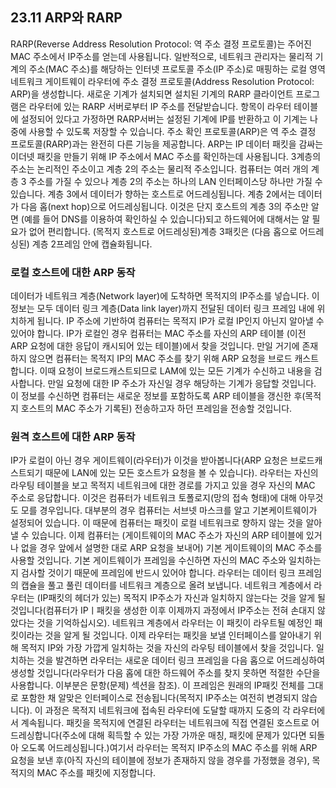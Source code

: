 ## 23.11 ARP와 RARP
RARP(Reverse Address Resolution Protocol: 역 주소 결정 프로토콜)는 주어진 MAC 주소에서 IP주소를 얻는데 사용됩니다. 일반적으로, 네트워크 관리자는 물리적 기계의 주소(MAC 주소)를 해당하는 인터넷 프로토콜 주소(IP 주소)로 매핑하는 로컬 영역 네트워크 게이트웨이 라우터에 주소 결정 프로토콜(Address Resolution Protocol: ARP)을 생성합니다. 새로운 기계가 설치되면 설치된 기계의 RARP 클라이언트 프로그램은 라우터에 있는 RARP 서버로부터 IP 주소를 전달받습니다. 항목이 라우터 테이블에 설정되어 있다고 가정하면 RARP서버는 설정된 기계에 IP를 반환하고 이 기계는 나중에 사용할 수 있도록 저장할 수 있습니다. 주소 확인 프로토콜(ARP)은 역 주소 결정 프로토콜(RARP)과는 완전히 다른 기능을 제공합니다.
ARP는 IP 데이터 패킷을 감싸는 이더넷 패킷을 만들기 위해 IP 주소에서 MAC 주소를 확인하는데 사용됩니다. 3계층의 주소는 논리적인 주소이고 계층 2의 주소는 물리적 주소입니다. 컴퓨터는 여러 개의 계층 3 주소를 가질 수 있으나 계층 2의 주소는 하나의 LAN 인터페이스당 하나만 가질 수 있습니다. 계층 3에서 데이터가 향하는 호스트로 어드레싱됩니다. 계층 2에서는 데이터가 다음 홉(next hop)으로 어드레싱됩니다. 이것은 단지 호스트의 계층 3의 주소만 알면 (예를 들어 DNS를 이용하여 확인하실 수 있습니다)되고 하드웨어에 대해서는 알 필요가 없어 편리합니다. (목적지 호스트로 어드레싱된)계층 3패킷은 (다음 홉으로 어드레싱된) 계층 2프레임 안에 캡슐화됩니다.

### 로컬 호스트에 대한 ARP 동작
데이터가 네트워크 계층(Network layer)에 도착하면 목적지의 IP주소를 넣습니다. 이정보는 모두 데이터 링크 계층(Data link layer)까지 전달된 데이터 링크 프레임 내에 위치하게 됩니다. IP 주소에 기반하여 컴퓨터는 목적지 IP가 로컬 IP인지 아닌지 알아낼 수 있어야 합니다. IP가 로컬인 경우 컴퓨터는 MAC 주소를 자신의 ARP 테이블 (이전 ARP 요청에 대한 응답이 캐시되어 있는 테이블)에서 찾을 것입니다.
만일 거기에 존재하지 않으면 컴퓨터는 목적지 IP의 MAC 주소를 찾기 위해 ARP 요청을 브로드 캐스트합니다. 이때 요청이 브로드캐스트되므로 LAM에 있는 모든 기계가 수신하고 내용을 검사합니다. 만일 요청에 대한 IP 주소가 자신일 경우 해당하는 기계가 응답할 것입니다. 이 정보를 수신하면 컴퓨터는 새로운 정보를 포함하도록 ARP 테이블을 갱신한 후(목적지 호스트의 MAC 주소가 기록된) 전송하고자 하던 프레임을 전송할 것입니다.

### 원격 호스트에 대한 ARP 동작 
IP가 로컬이 아닌 경우 게이트웨이(라우터)가 이것을 받아봅니다(ARP 요청은 브로드캐스트되기 때문에 LAN에 있는 모든 호스트가 요청을 볼 수 있습니다). 라우터는 자신의 라우팅 테이블을 보고 목적지 네트워크에 대한 경로를 가지고 있을 경우 자신의 MAC 주소로 응답합니다. 이것은 컴퓨터가 네트워크 토폴로지(망의 접속 형태)에 대해 아무것도 모를 경우입니다. 대부분의 경우 컴퓨터는 서브넷 마스크를 알고 기본케이트웨이가 설정되어 있습니다. 이 때문에 컴퓨터는 패킷이 로컬 네트워크로 향하지 않는 것을 알아 낼 수 있습니다. 이제 컴퓨터는 (게이트웨이의 MAC 주소가 자신의 ARP 테이블에 있거나 없을 경우 앞에서 설명한 대로 ARP 요청을 보내어) 기본 게이트웨이의 MAC 주소를 사용할 것입니다. 기본 게이트웨이가 프레임을 수신하면 자신의 MAC 주소와 일치하는지 검사할 것이기 때문에 프레임에 반드시 있어야 합니다. 라우터는 데이터 링크 프레임의 캡슐을 풀고 풀린 데이터를 네트워크 계층으로 올려 보냅니다.
네트워크 계층에서 라우터는 (IP패킷의 헤더가 있는) 목적지 IP주소가 자신과 일치하지 않는다는 것을 알게 될 것입니다(컴퓨터가 IPㅣ패킷을 생성한 이후 이제까지 과정에서 IP주소는 전혀 손대지 않았다는 것을 기억하십시오). 네트워크 계층에서 라우터는 이 패킷이 라우트될 예정인 패킷이라는 것을 알게 될 것입니다. 이제 라우터는 패킷을 보낼 인터페이스를 알아내기 위해 목적지 IP와 가장 가깝게 일치하는 것을 자신의 라우팅 테이블에서 찾을 것입니다. 일치하는 것을 발견하면 라우터는 새로운 데이터 링크 프레임을 다음 홉으로 어드레싱하여 생성할 것입니다(라우터가 다음 홉에 대한 하드웨어 주소를 찾지 못하면 적절한 수단을 사용합니다. 이부분은 문항(문제) 섹션을 참조). 이 프레임은 원래의 IP패킷 전체를 그대로 포함한 채 알맞은 인터페이스로 전송됩니다(목적지 IP주소는 여전히 변경되지 않습니다).
이 과정은 목적지 네트워크에 접속된 라우터에 도달할 때까지 도중의 각 라우터에서 계속됩니다. 패킷을 목적지에 연결된 라우터는 네트워크에 직접 연결된 호스트로 어드레싱합니다(주소에 대해 획득할 수 있는 가장 가까운 매칭, 패킷에 문제가 있다면 되돌아 오도록 어드레싱됩니다.)여기서 라우터는 목적지 IP주소의 MAC 주소를 위해 ARP 요청을 보낸 후(아직 자신의 테이블에 정보가 존재하지 않을 경우를 가정했을 경우), 목적지의 MAC 주소를 패킷에 지정합니다.
